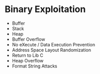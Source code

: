 # Binary Exploitation

* Buffer
* Stack
* Heap
* Buffer Overflow
* No eXecute / Data Execution Prevention
* Address Space Layout Randomization
* Return to Lib C
* Heap Overflow
* Format String Attacks